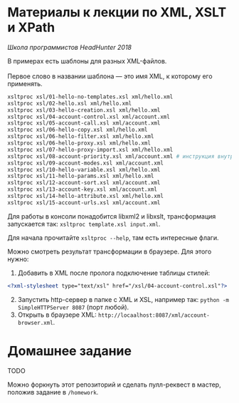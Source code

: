# Материалы к лекции по XML, XSLT и XPath
_Школа программистов HeadHunter 2018_

В примерах есть шаблоны для разных XML-файлов.<br/>    
Первое слово в названии шаблона — это имя XML, к которому его применять.

```bash
xsltproc xsl/01-hello-no-templates.xsl xml/hello.xml
xsltproc xsl/02-hello.xsl xml/hello.xml
xsltproc xsl/03-hello-creation.xsl xml/hello.xml
xsltproc xsl/04-account-control.xsl xml/account.xml
xsltproc xsl/05-account-call.xsl xml/account.xml
xsltproc xsl/06-hello-copy.xsl xml/hello.xml
xsltproc xsl/06-hello-filter.xsl xml/hello.xml
xsltproc xsl/06-hello-proxy.xsl xml/hello.xml
xsltproc xsl/07-hello-proxy-import.xsl xml/hello.xml
xsltproc xsl/08-account-priority.xsl xml/account.xml # инструкция внутри
xsltproc xsl/09-account-modes.xsl xml/account.xml
xsltproc xsl/10-hello-variable.xsl xml/hello.xml
xsltproc xsl/11-hello-params.xsl xml/hello.xml
xsltproc xsl/12-account-sort.xsl xml/account.xml
xsltproc xsl/13-account-key.xsl xml/account.xml
xsltproc xsl/14-hello-attribute.xsl xml/hello.xml
xsltproc xsl/15-account-urls.xsl xml/account.xml
```

Для работы в консоли понадобится libxml2 и libxslt, трансформация запускается так: `xsltproc template.xsl input.xml`.

Для начала прочитайте `xsltproc --help`, там есть интересные флаги.

Можно смотреть результат трансформации в браузере. Для этого нужно:
1) Добавить в XML после пролога подключение таблицы стилей:
```xml
<?xml-stylesheet type="text/xsl" href="/xsl/04-account-control.xsl"?>
```
2) Запустить http-сервер в папке с XML и XSL, например так: `python -m SimpleHTTPServer 8087` (порт любой).
3) Открыть в браузере XML: `http://locaalhost:8087/xml/account-browser.xml`.

# Домашнее задание

TODO

Можно форкнуть этот репозиторий и сделать пулл-реквест в мастер, положив задание в `/homework`.
